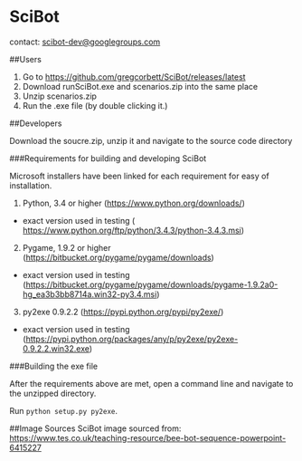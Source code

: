 # SciBot
contact: scibot-dev@googlegroups.com

##Users
1. Go to https://github.com/gregcorbett/SciBot/releases/latest
2. Download runSciBot.exe and scenarios.zip into the same place
3. Unzip scenarios.zip
3. Run the .exe file (by double clicking it.)

##Developers

Download the soucre.zip, unzip it and navigate to the source code directory

###Requirements for building and developing SciBot

Microsoft installers have been linked for each requirement for easy of installation.

1. Python, 3.4 or higher (https://www.python.org/downloads/)
  * exact version used in testing ( https://www.python.org/ftp/python/3.4.3/python-3.4.3.msi)
2. Pygame, 1.9.2 or higher (https://bitbucket.org/pygame/pygame/downloads)
  * exact version used in testing (https://bitbucket.org/pygame/pygame/downloads/pygame-1.9.2a0-hg_ea3b3bb8714a.win32-py3.4.msi)
3. py2exe 0.9.2.2 (https://pypi.python.org/pypi/py2exe/)
  * exact version used in testing (https://pypi.python.org/packages/any/p/py2exe/py2exe-0.9.2.2.win32.exe)

###Building the exe file

After the requirements above are met, open a command line and navigate to the unzipped directory.

Run `python setup.py py2exe`.

##Image Sources
SciBot image sourced from: https://www.tes.co.uk/teaching-resource/bee-bot-sequence-powerpoint-6415227
